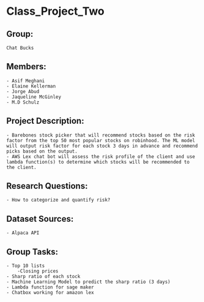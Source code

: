 # Class_Project_Two
## Group: 
    Chat Bucks
## Members:
    - Asif Meghani 
    - Elaine Kellerman
    - Jorge Abud
    - Jaqueline McGinley
    - M.D Schulz
## Project Description:
    - Barebones stock picker that will recommend stocks based on the risk factor from the top 50 most popular stocks on robinhood. The ML model will output risk factor for each stock 3 days in advance and recommend picks based on the output.
    - AWS Lex chat bot will assess the risk profile of the client and use lambda function(s) to determine which stocks will be recommended to the client.
## Research Questions:
    - How to categorize and quantify risk?
## Dataset Sources:
    - Alpaca API
## Group Tasks:
    - Top 10 lists 
	    -Closing prices
    - Sharp ratio of each stock
    - Machine Learning Model to predict the sharp ratio (3 days)
    - Lambda function for sage maker
    - Chatbox working for amazon lex

